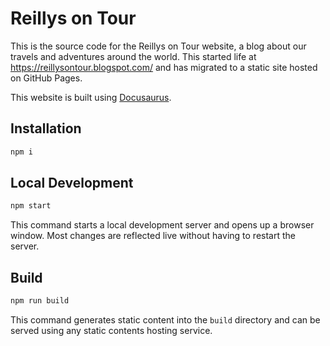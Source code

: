 # Reillys on Tour

This is the source code for the Reillys on Tour website, a blog about our travels and adventures around the world. This started life at https://reillysontour.blogspot.com/ and has migrated to a static site hosted on GitHub Pages. 

This website is built using [Docusaurus](https://docusaurus.io/).

## Installation

```bash
npm i
```

## Local Development

```bash
npm start
```

This command starts a local development server and opens up a browser window. Most changes are reflected live without having to restart the server.

## Build

```bash
npm run build
```

This command generates static content into the `build` directory and can be served using any static contents hosting service.

